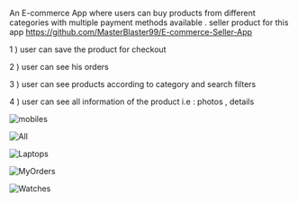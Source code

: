An E-commerce App where users can buy products from different categories with multiple payment methods available . 
seller product for this app https://github.com/MasterBlaster99/E-commerce-Seller-App

1 ) user can save the product for checkout

2 ) user can see his orders 

3 ) user can see products according to category and search filters

4 ) user can see all information of the product i.e : photos , details

![mobiles](https://user-images.githubusercontent.com/71667923/123842454-6c157280-d92e-11eb-9430-e7003d93c903.jpeg)

![All](https://user-images.githubusercontent.com/71667923/123842397-5acc6600-d92e-11eb-9b4a-1e70bca2beb9.jpeg)

![Laptops](https://user-images.githubusercontent.com/71667923/123842492-77689e00-d92e-11eb-95a8-e01552d8a9c9.jpeg)

![MyOrders](https://user-images.githubusercontent.com/71667923/123842509-7e8fac00-d92e-11eb-81ca-0572e2c50e9b.jpeg)

![Watches](https://user-images.githubusercontent.com/71667923/123842570-8c453180-d92e-11eb-892e-395f1e8913ed.jpeg)


